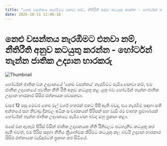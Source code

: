 ```yaml
---
title: "නෙළු වසන්තය නැරඹීමට එනවා නම්, නීතිරීති අනුව කටයුතු කරන්න - හෝර්ටන් තැන්න ජාතික උද්‍යාන භාරකරු"
date: 2025-10-11 11:46:16
---
```


# නෙළු වසන්තය නැරඹීමට එනවා නම්, නීතිරීති අනුව කටයුතු කරන්න - හෝර්ටන් තැන්න ජාතික උද්‍යාන භාරකරු

![Thumbnail](https://helakuru.sgp1.cdn.digitaloceanspaces.com/esana/images/lib/nelu-mal.jpg)

හෝර්ටන් ජාතික වන උද්‍යානයේ 'නෙළු වසන්තය' නැරඹීමට පැමිණෙනවා නම්, එම ජාතික උද්‍යානයේ පවතින නීතී රීති අනුව කටයුතු කළ යුතු බව හෝර්ටන් තැන්න ජාතික උද්‍යාන භාරකාර සිසිර රත්නායක පවසනවා.

වසර 12 පසු මෙවර නෙළු මල් වර්ග හතරක් එකට පිපී ඇති බවද, එය නැරඹීම සඳහා සති අන්තයේ සහ නිවාඩු දිනවල අධික සංචාරකයන් පිරිසක් සහ වැඩි රථ වාහන ප්‍රමාණයක් හෝර්ටන් තැන්න ජාතික උද්‍යානයට පැමිණෙන බවද ඔහු ප්‍රකාශ කළා.

එසේ එන ඇතැම් පිරිස් විසින් ජාතික උද්‍යානයක නීති රීතිවලට පටහැනිව කටයුතු කර ඇති බවත්, එම පිරිස සදහා නීතිය ක්‍රියාත්මක කිරිමට කටයුතු කල බවයි උද්‍යාන භාරකාර සිසිර රත්නායක වැඩිදුරටත් ප්‍රකාශ කර සිටියේ.

